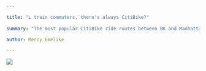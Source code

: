 ```yaml
---

title: "L train commuters, there's always CitiBike?"
  
summary: "The most popular CitiBike ride routes between BK and Manhattan start where trains are hard to access in BK. Will commuters along the L train join the ranks of those who bike to work instead of treking to the nearest MTA station"

author: Mercy Emelike  

---
```


![](/Users/mercyemelike/Desktop/Lede-Program/playfair-projects/projects/mercy-emelike/citibike/CitiBike_Map_Simple_edit.png)
